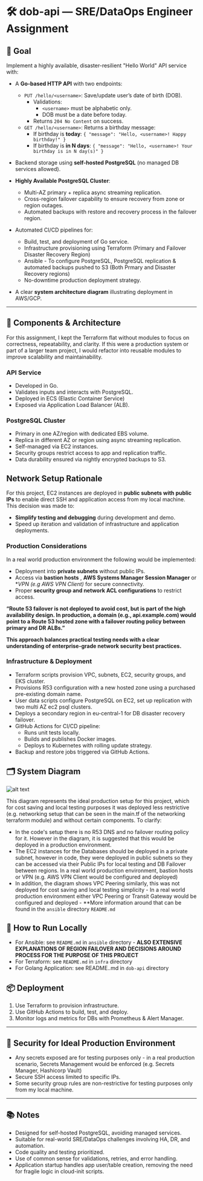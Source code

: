 # 🛠 dob-api — SRE/DataOps Engineer Assignment

## 🎯 Goal

Implement a highly available, disaster-resilient "Hello World" API service with:

- A **Go-based HTTP API** with two endpoints:
  - `PUT /hello/<username>`: Save/update user’s date of birth (DOB).
    - Validations:
      - `<username>` must be alphabetic only.
      - DOB must be a date before today.
    - Returns `204 No Content` on success.
  - `GET /hello/<username>`: Returns a birthday message:
    - If birthday is **today**:
      `{ "message": "Hello, <username>! Happy birthday!" }`
    - If birthday is **in N days**:
      `{ "message": "Hello, <username>! Your birthday is in N day(s)" }`

- Backend storage using **self-hosted PostgreSQL** (no managed DB services allowed).

- **Highly Available PostgreSQL Cluster**:
  - Multi-AZ primary + replica async streaming replication.
  - Cross-region failover capability to ensure recovery from zone or region outages.
  - Automated backups with restore and recovery process in the failover region.

- Automated CI/CD pipelines for:
  - Build, test, and deployment of Go service.
  - Infrastructure provisioning using Terraform (Primary and Failover Disaster Recovery Region)
  - Ansible - To configure PostgreSQL, PostgreSQL replication & automated backups pushed to S3 (Both Prmary and Disaster Recovery regions)
  - No-downtime production deployment strategy.

- A clear **system architecture diagram** illustrating deployment in AWS/GCP.

---

## 🧱 Components & Architecture

For this assignment, I kept the Terraform flat without modules to focus on correctness, repeatability, and clarity. If this were a production system or part of a larger team project, I would refactor into reusable modules to improve scalability and maintainability.

### API Service

- Developed in Go.
- Validates inputs and interacts with PostgreSQL.
- Deployed in ECS (Elastic Container Service)
- Exposed via Application Load Balancer (ALB).

### PostgreSQL Cluster

- Primary in one AZ/region with dedicated EBS volume.
- Replica in different AZ or region using async streaming replication.
- Self-managed via EC2 instances.
- Security groups restrict access to app and replication traffic.
- Data durability ensured via nightly encrypted backups to S3.

## Network Setup Rationale

For this project, EC2 instances are deployed in **public subnets with public IPs** to enable direct SSH and application access from my local machine. This decision was made to:

- **Simplify testing and debugging** during development and demo.
- Speed up iteration and validation of infrastructure and application deployments.



### Production Considerations

In a real world production environment the following would be implemented:

- Deployment into **private subnets** without public IPs.
- Access via **bastion hosts** , **AWS Systems Manager Session Manager**  or **VPN (e.g AWS VPN Client)* for secure connectivity.
- Proper **security group and network ACL configurations** to restrict access.

**“Route 53 failover is not deployed to avoid cost, but is part of the high availability design. In production, a domain (e.g., api.example.com) would point to a Route 53 hosted zone with a failover routing policy between primary and DR ALBs.”**

**This approach balances practical testing needs with a clear understanding of enterprise-grade network security best practices.**

### Infrastructure & Deployment

- Terraform scripts provision VPC, subnets, EC2, security groups, and EKS cluster.
- Provisions R53 configuration with a new hosted zone using a purchased pre-existing domain name.
- User data scripts configure PostgreSQL on EC2, set up replication with two multi AZ ec2 psql clusters.
- Deploys a secondary region in eu-central-1 for DB disaster recovery failover.
- GitHub Actions for CI/CD pipeline:
  - Runs unit tests locally.
  - Builds and publishes Docker images.
  - Deploys to Kubernetes with rolling update strategy.
- Backup and restore jobs triggered via GitHub Actions.


## 🗂️ System Diagram

![alt text](architectural-diagram.drawio.png)

This diagram represents the ideal production setup for this project, which for cost saving and local testing purposes it was deployed less restrictive (e.g. networking setup that can be seen in the main.tf of the networking terraform module) and without certain components.
To clarify:
- In the code's setup there is no R53 DNS and no failover routing policy for it. However in the diagram, it is suggested that this would be deployed in a production environment.
- The EC2 instances for the Databases should be deployed in a private subnet, however in code, they were deployed in public subnets so they can be accessed via their Public IPs for local testing and DB Failover between regions. In a real world production environment, bastion hosts or VPN (e.g. AWS VPN Client would be configured and deployed)
- In addition, the diagram shows VPC Peering similarly, this was not deployed for cost saving and local testing simplicity - In a real world production environment either VPC Peering or Transit Gateway would be configured and deployed - **More information around that can be found in the `ansible` directory `README.md`

## 🚀 How to Run Locally

- For Ansible: see `README.md` in `ansible` directory - **ALSO EXTENSIVE EXPLANATIONS OF REGION FAILOVER AND DECISIONS AROUND PROCESS FOR THE PURPOSE OF THIS PROJECT**
- For Terraform: see `README.md` in `infra` directory
- For Golang Application: see README..md in `dob-api` directory


## 📦 Deployment

1. Use Terraform to provision infrastructure.
2. Use GitHub Actions to build, test, and deploy.
3. Monitor logs and metrics for DBs with Prometheus & Alert Manager.

---

## 🔐 Security for Ideal Production Environment

- Any secrets exposed are for testing purposes only - in a real production scenario, Secrets Management would be enforced (e.g. Secrets Manager, Hashicorp Vault)
- Secure SSH access limited to specific IPs.
- Some security group rules are non-restrictive for testing purposes only from my local machine.

---

## 📚 Notes
- Designed for self-hosted PostgreSQL, avoiding managed services.
- Suitable for real-world SRE/DataOps challenges involving HA, DR, and automation.
- Code quality and testing prioritized.
- Use of common sense for validations, retries, and error handling.
- Application startup handles app user/table creation, removing the need for fragile logic in cloud-init scripts.